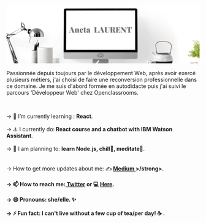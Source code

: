 ![alt text](https://raw.githubusercontent.com/ANETA-LAURENT/ANETA-LAURENT/master/Aneta.png)

<p>Passionnée depuis toujours par le développement Web, après avoir exercé plusieurs métiers, j'ai choisi de faire une reconversion professionnelle dans ce domaine. Je me suis d'abord formée en autodidacte puis j'ai suivi le parcours 'Développeur Web' chez Openclassrooms.</p> 
<br />


-> 📖 I’m currently learning : <strong>React</strong>.<br /><br />
-> ⚓ I currently do:<strong>  React course and a chatbot with IBM Watson Assistant</strong>.<br /><br />
->  📅 I am planning to: <strong> learn Node.js,    chill🤗,     meditate🧘</strong>.<br /><br />    
->  How to get more updates about me:  ✍️<strong> <a href="https://anetado.medium.com/"> Medium </a>>/strong>.<br /><br />
-> 📫 How to reach me:<strong><a href="https://twitter.com/Aneta_oo_" target="_blank"> Twitter</a> or 💻 <a href="https://aneta-laurent.github.io/portfolio/index.html" target="_blank"> Here</a></strong>.<br /><br />
-> 😄 Pronouns: she/elle. ✨<br /><br />
-> ⚡ Fun fact: I can't live without a few cup of tea/per day! ☕ .

